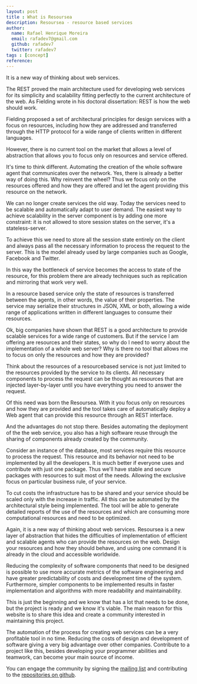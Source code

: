 ```yaml
---
layout: post
title : What is Resoursea
description: Resoursea - resource based services
author:
  name: Rafael Henrique Moreira
  email: rafadev7@gmail.com
  github: rafadev7
  twitter: rafadev7
tags : [concept]
reference: 
---
```

It is a new way of thinking about web services.

The REST proved the main architecture used for developing web services for its simplicity and scalability fitting perfectly to the current architecture of the web. As Fielding wrote in his doctoral dissertation: REST is how the web should work.

Fielding proposed a set of architectural principles for design services with a focus on resources, including how they are addressed and transferred through the HTTP protocol for a wide range of clients written in different languages​​.

However, there is no current tool on the market that allows a level of abstraction that allows you to focus only on resources and service offered.

It's time to think different. Automating the creation of the whole software agent that communicates over the network. Yes, there is already a better way of doing this. Why reinvent the wheel? Thus we focus only on the resources offered and how they are offered and let the agent providing this resource on the network.

We can no longer create services the old way. Today the services need to be scalable and automatically adapt to user demand. The easiest way to achieve scalability in the server component is by adding one more constraint: it is not allowed to store session states on the server, it's a stateless-server.

To achieve this we need to store all the session state entirely on the client and always pass all the necessary information to process the request to the server. This is the model already used by large companies such as Google, Facebook and Twitter.

In this way the bottleneck of service becomes the access to state of the resource, for this problem there are already techniques such as replication and mirroring that work very well.

In a resource based service only the state of resources is transferred between the agents, in other words, the value of their properties. The service may serialize their structures in JSON, XML or both, allowing a wide range of applications written in different languages ​​to consume their resources.

Ok, big companies have shown that REST is a good architecture to provide scalable services for a wide range of customers. But if the service I am offering are resources and their states, so why do I need to worry about the implementation of a whole web server? Why is there no tool that allows me to focus on only the resources and how they are provided?

Think about the resources of a resourcebased service is not just limited to the resources provided by the service to its clients. All necessary components to process the request can be thought as resources that are injected layer-by-layer until you have everything you need to answer the request.

Of this need was born the Resoursea. With it you focus only on resources and how they are provided and the tool takes care of automatically deploy a Web agent that can provide this resource through an REST interface.

And the advantages do not stop there. Besides automating the deployment of the the web service, you also has a high software reuse through the sharing of components already created by the community.

Consider an instance of the database, most services require this resource to process the request. This resource and its behavior not need to be implemented by all the developers. It is much better if everyone uses and contribute with just one package. Thus we'll have stable and secure packages with resources to suit most of the needs. Allowing the exclusive focus on particular business rule, of your service.

To cut costs the infrastructure has to be shared and your service should be scaled only with the increase in traffic. All this can be automated by the architectural style being implemented. The tool will be able to generate detailed reports of the use of the resources and which are consuming more computational resources and need to be optimized.

Again, it is a new way of thinking about web services. Resoursea is a new layer of abstraction that hides the difficulties of implementation of efficient and scalable agents who can provide the resources on the web. Design your resources and how they should behave, and using one command it is already in the cloud and accessible worldwide.

Reducing the complexity of software components that need to be designed is possible to use more accurate metrics of the software engineering and have greater predictability of costs and development time of the system. Furthermore, simpler components to be implemented results in faster implementation and algorithms with more readability and maintainability.

This is just the beginning and we know that has a lot that needs to be done, but the project is ready and we know it's viable. The main reason for this website is to share this idea and create a community interested in maintaining this project.

The automation of the process for creating web services can be a very profitable tool in no time. Reducing the costs of design and development of software giving a very big advantage over other companies. Contribute to a project like this, besides developing your programmer abilities and teamwork, can become your main source of income.

You can engage the community by signing the [mailing list](https://groups.google.com/d/forum/resoursea) and contributing to the [repositories on github](https://github.com/resoursea/).

